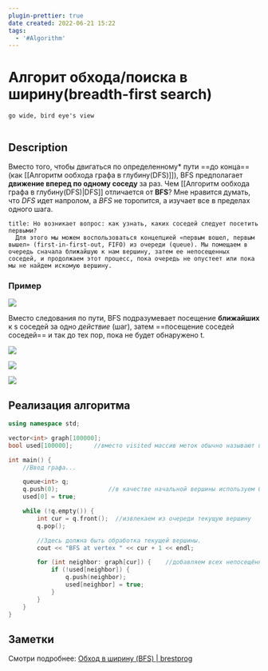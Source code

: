 ```yaml
---
plugin-prettier: true
date created: 2022-06-21 15:22
tags:
  - '#Algorithm'
---
```

# Алгорит обхода/поиска в ширину(breadth-first search)

`go wide, bird eye's view`
```toc
```
## Description

Вместо того, чтобы двигаться по определенному* пути ==до конца==(как [[Алгоритм ообхода графа в глубину(DFS)]]), BFS предполагает **движение вперед по одному соседу** за раз.
Чем [[Алгоритм ообхода графа в глубину(DFS)|DFS]] отличается от **BFS**? Мне нравится думать, что _DFS_ идет напролом, а _BFS_ не торопится, а изучает все в пределах одного шага.

```ad-note
title: Но возникает вопрос: как узнать, каких соседей следует посетить первыми?  
  Для этого мы можем воспользоваться концепцией «первым вошел, первым вышел» (first-in-first-out, FIFO) из очереди (queue). Мы помещаем в очередь сначала ближайшую к нам вершину, затем ее непосещенных соседей, и продолжаем этот процесс, пока очередь не опустеет или пока мы не найдем искомую вершину.
```

### Пример

![](https://habrastorage.org/r/w1560/webt/-d/dk/wt/-ddkwtwgddcvzo4mbrpzeiaklm8.png)

Вместо следования по пути, BFS подразумевает посещение **ближайших** к s соседей за одно _действие_ (шаг), затем ==посещение соседей соседей== и так до тех пор, пока не будет обнаружено t.

![](https://habrastorage.org/r/w1560/webt/1u/vb/ny/1uvbnygi83vt6bxqnmv1hbwuzyq.png)

![](https://habrastorage.org/r/w1560/webt/tg/en/jq/tgenjqvsz1zipcv3obsicrhq78a.png)

![](https://habrastorage.org/r/w1560/webt/tf/j9/on/tfj9on04zudfmelpbn00xeh_tpm.png)

## Реализация алгоритма

```cpp
using namespace std;

vector<int> graph[100000];
bool used[100000];      //вместо visited массив меток обычно называют used.

int main() {
    //Ввод графа...

    queue<int> q;
    q.push(0);              //в качестве начальной вершины используем 0.
    used[0] = true;

    while (!q.empty()) {
        int cur = q.front();  //извлекаем из очереди текущую вершину
        q.pop();

        //Здесь должна быть обработка текущей вершины.
        cout << "BFS at vertex " << cur + 1 << endl;

        for (int neighbor: graph[cur]) {    //добавляем всех непосещённых соседей.
            if (!used[neighbor]) {
                q.push(neighbor);
                used[neighbor] = true;
            }
        }
    }
}
```

## Заметки

Смотри подробнее: [Обход в ширину (BFS) | brestprog](https://brestprog.by/topics/bfs/)
